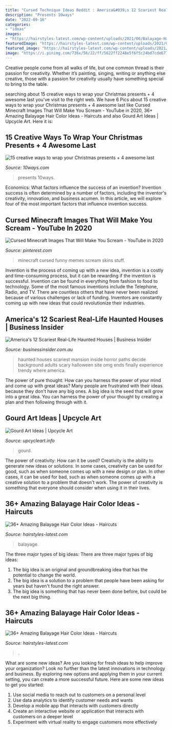 ```yaml
---
title: "Cursed Technique Ideas Reddit : America&#039;s 12 Scariest Real-life Haunted Houses"
description: "Presents 10ways"
date: "2022-09-16"
categories:
- "ideas"
images:
- "https://hairstyles-latest.com/wp-content/uploads/2021/06/Balayage-Hair-Color-2.jpg"
featuredImage: "https://hairstyles-latest.com/wp-content/uploads/2021/06/Balayage-Hair-Color-11.jpeg"
featured_image: "https://hairstyles-latest.com/wp-content/uploads/2021/06/Balayage-Hair-Color-2.jpg"
image: "https://i.pinimg.com/736x/56/22/ff/5622ff2248e5f6f5c24bd7cde677b75d.jpg"
---
```



Creative people come from all walks of life, but one common thread is their passion for creativity. Whether it’s painting, singing, writing or anything else creative, those with a passion for creativity usually have something special to bring to the table.

	

		
searching about 15 creative ways to wrap your Christmas presents + 4 awesome last you've visit to the right web. We have 6 Pics about 15 creative ways to wrap your Christmas presents + 4 awesome last like Cursed Minecraft Images That Will Make You Scream - YouTube in 2020, 36+ Amazing Balayage Hair Color Ideas - Haircuts and also Gourd Art Ideas | Upcycle Art. Here it is:
		
    
## 15 Creative Ways To Wrap Your Christmas Presents + 4 Awesome Last

<img loading=lazy src="http://ni5su28o0no66fic453tnb73-wpengine.netdna-ssl.com/wp-content/uploads/2015/12/money-box.jpg" onerror="this.onerror=null;this.src='https://tse3.mm.bing.net/th?id=OIP.cOcB8g5oX1jRx9zTvg92XAHaJ3&amp;pid=15.1';" alt="15 creative ways to wrap your Christmas presents + 4 awesome last">

_Source: 10ways.com_

>presents 10ways. 

	

Economics: What factors influence the success of an invention?
Invention success is often determined by a number of factors, including the inventor's creativity, innovation, and business acumen. In this article, we will explore four of the most important factors that influence invention success.

    
## Cursed Minecraft Images That Will Make You Scream - YouTube In 2020

<img loading=lazy src="https://i.pinimg.com/736x/56/22/ff/5622ff2248e5f6f5c24bd7cde677b75d.jpg" onerror="this.onerror=null;this.src='https://tse2.mm.bing.net/th?id=OIP.jIreQWq_ObxSUKKbT3ECgwHaFj&amp;pid=15.1';" alt="Cursed Minecraft Images That Will Make You Scream - YouTube in 2020">

_Source: pinterest.com_

>minecraft cursed funny memes scream skins stuff. 

	

Invention is the process of coming up with a new idea, invention is a costly and time-consuming process, but it can be rewarding if the invention is successful. Invention can be found in everything from fashion to food to technology. Some of the most famous inventions include the Telephone, Radio, and TV. There are countless others that have never been realized because of various challenges or lack of funding. Inventors are constantly coming up with new ideas that could revolutionize their industries.

    
## America&#039;s 12 Scariest Real-Life Haunted Houses | Business Insider

<img loading=lazy src="https://static.businessinsider.com/image/54514d2aeab8ea451b51606e-/image.jpg" onerror="this.onerror=null;this.src='https://tse4.mm.bing.net/th?id=OIP.dtmXKly61t8LDFhLuvv5SgHaFj&amp;pid=15.1';" alt="America&#039;s 12 Scariest Real-Life Haunted Houses | Business Insider">

_Source: businessinsider.com.au_

>haunted houses scariest mansion inside horror paths decide background adults scary halloween site omg ends finally experience trendy where america. 

	

The power of pure thought: How can you harness the power of your mind and come up with great ideas?
Many people are frustrated with their ideas because they don't have any big ones. A big idea is the seed that will grow into a great idea. You can harness the power of your thought by creating a plan and then following through with it.

    
## Gourd Art Ideas | Upcycle Art

<img loading=lazy src="https://www.upcycleart.info/wp-content/uploads/2016/05/Gourd-Arts.jpg" onerror="this.onerror=null;this.src='https://tse4.mm.bing.net/th?id=OIP.ssjaNPX38ua9TivEpjGLsQHaHa&amp;pid=15.1';" alt="Gourd Art Ideas | Upcycle Art">

_Source: upcycleart.info_

>gourd. 

	

The power of creativity: How can it be used?
Creativity is the ability to generate new ideas or solutions. In some cases, creativity can be used for good, such as when someone comes up with a new design or plan. In other cases, it can be used for bad, such as when someone comes up with a creative solution to a problem that doesn't work. The power of creativity is something that everyone should consider when using it in their lives.

    
## 36+ Amazing Balayage Hair Color Ideas - Haircuts

<img loading=lazy src="https://hairstyles-latest.com/wp-content/uploads/2021/06/Balayage-Hair-Color-2.jpg" onerror="this.onerror=null;this.src='https://tse3.mm.bing.net/th?id=OIP.DttG2izbEob0iCfPopU-UQHaHa&amp;pid=15.1';" alt="36+ Amazing Balayage Hair Color Ideas - Haircuts">

_Source: hairstyles-latest.com_

>balayage. 

	

The three major types of big ideas:
There are three major types of big ideas: 
1. The big idea is an original and groundbreaking idea that has the potential to change the world. 
2. The big idea is a solution to a problem that people have been asking for years but haven't found the right answer. 
3. The big idea is something that has never been done before, but could be the next big thing.

    
## 36+ Amazing Balayage Hair Color Ideas - Haircuts

<img loading=lazy src="https://hairstyles-latest.com/wp-content/uploads/2021/06/Balayage-Hair-Color-11.jpeg" onerror="this.onerror=null;this.src='https://tse4.mm.bing.net/th?id=OIP.loRzda9UGFa-56xTbPj6agHaJQ&amp;pid=15.1';" alt="36+ Amazing Balayage Hair Color Ideas - Haircuts">

_Source: hairstyles-latest.com_

>. 

	

What are some new ideas?
Are you looking for fresh ideas to help improve your organization? Look no further than the latest innovations in technology and business. By exploring new options and applying them in your current setting, you can create a more successful future. Here are some new ideas to get you started: 
1. Use social media to reach out to customers on a personal level 
2. Use data analytics to identify customer needs and wants 
3. Develop a mobile app that interacts with customers directly 
4. Create an interactive website or application that interacts with customers on a deeper level 
5. Experiment with virtual reality to engage customers more effectively 

